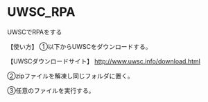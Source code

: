 # UWSC_RPA
UWSCでRPAをする

【使い方】
①以下からUWSCをダウンロードする。

【UWSCダウンロードサイト】
http://www.uwsc.info/download.html

②zipファイルを解凍し同じフォルダに置く。

③任意のファイルを実行する。
